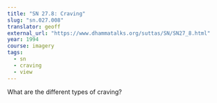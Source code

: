```yaml
---
title: "SN 27.8: Craving"
slug: "sn.027.008"
translator: geoff
external_url: "https://www.dhammatalks.org/suttas/SN/SN27_8.html"
year: 1994
course: imagery
tags:
  - sn
  - craving
  - view
---
```


What are the different types of craving?

